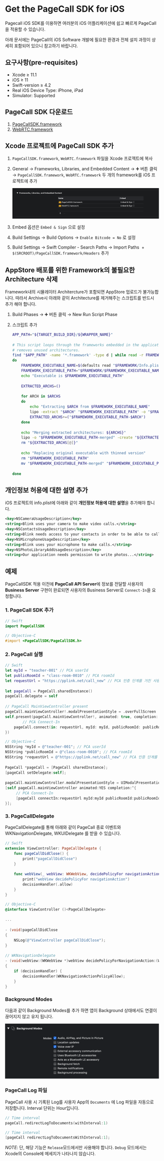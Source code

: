 # Get the PageCall SDK for iOS

Pagecall iOS SDK를 이용하면 여러분의 iOS 어플리케이션에 쉽고 빠르게 PageCall을 적용할 수 있습니다. 

아래 문서에는 PageCall의 iOS Software 개발에 필요한 환경과 전체 설치 과정이 상세히 포함되어 있으니 참고하기 바랍니다.

  

## 요구사항(pre-requisites)

- Xcode ≥ 11.1
- iOS ≥ 11
- Swift-version ≥ 4.2
- Real iOS Device Type: iPhone, iPad
- Simulator:  Supported

## PageCall SDK 다운로드

1. [PageCallSDK.framework](https://github.com/pplink/pagecall-ios-example/tree/master/sample-swift/Frameworks/PageCallSDK)
2. [WebRTC.framework](https://github.com/pplink/pagecall-ios-example/tree/master/sample-swift/Frameworks/WebRTC)

## Xcode 프로젝트에 PageCall SDK 추가

1. `PageCallSDK.framework`, `WebRTC.framework` 파일을 Xcode 프로젝트에 복사
2. General → Frameworks, Libraries, and Embedded Content → ➕ 버튼 클릭 → `PageCallSDK.framework`, `WebRTC.framework` 두 개의 framework를 iOS 프로젝트에 추가

    ![Get%20the%20PageCall%20SDK%20for%20iOS%20d77fcba5f54747809c2c1dae7a2a98d1/_2019-11-22__7.01.04.png](Get%20the%20PageCall%20SDK%20for%20iOS%20d77fcba5f54747809c2c1dae7a2a98d1/_2019-11-22__7.01.04.png)

3. Embed 옵션은 `Embed & Sign` 으로 설정
4. Build Settings → Build Options → `Enable Bitcode = No` 로 설정
5. Build Settings → Swift Compiler - Search Paths → Import Paths  + `$(SRCROOT)/PageCallSDK.framework/Headers` 추가

## AppStore 배포를 위한 Framework의 불필요한 Architecture 삭제

Framework내의 시뮬레이터 Architercture가 포함되면 AppStore 업로드가 불가능합니다. 따라서 Archive시 아래와 같이 Architecture를 제거해주는 스크립트를 반드시 추가 해야 합니다.

1. Build Phases → ➕ 버튼 클릭 → New Run Script Phase
2. 스크립트 추가

    ```bash
    APP_PATH="${TARGET_BUILD_DIR}/${WRAPPER_NAME}"

    # This script loops through the frameworks embedded in the application and
    # removes unused architectures.
    find "$APP_PATH" -name '*.framework' -type d | while read -r FRAMEWORK
    do
        FRAMEWORK_EXECUTABLE_NAME=$(defaults read "$FRAMEWORK/Info.plist" CFBundleExecutable)
        FRAMEWORK_EXECUTABLE_PATH="$FRAMEWORK/$FRAMEWORK_EXECUTABLE_NAME"
        echo "Executable is $FRAMEWORK_EXECUTABLE_PATH"

        EXTRACTED_ARCHS=()

        for ARCH in $ARCHS
        do
            echo "Extracting $ARCH from $FRAMEWORK_EXECUTABLE_NAME"
            lipo -extract "$ARCH" "$FRAMEWORK_EXECUTABLE_PATH" -o "$FRAMEWORK_EXECUTABLE_PATH-$ARCH"
            EXTRACTED_ARCHS+=("$FRAMEWORK_EXECUTABLE_PATH-$ARCH")
        done

        echo "Merging extracted architectures: ${ARCHS}"
        lipo -o "$FRAMEWORK_EXECUTABLE_PATH-merged" -create "${EXTRACTED_ARCHS[@]}"
        rm "${EXTRACTED_ARCHS[@]}"

        echo "Replacing original executable with thinned version"
        rm "$FRAMEWORK_EXECUTABLE_PATH"
        mv "$FRAMEWORK_EXECUTABLE_PATH-merged" "$FRAMEWORK_EXECUTABLE_PATH"

    done
    ```

## 개인정보 허용에 대한 설명 추가

iOS 프로젝트의 info.plist에 아래와 같이 **개인정보 허용에 대한 설명**을 추가해야 합니다.

```xml
<key>NSCameraUsageDescription</key>
<string>Blink uses your camera to make video calls.</string>
<key>NSContactsUsageDescription</key>
<string>Blink needs access to your contacts in order to be able to call them.</string>
<key>NSMicrophoneUsageDescription</key>
<string>Blink uses your microphone to make calls.</string>
<key>NSPhotoLibraryAddUsageDescription</key>
<string>Our application needs permission to write photos...</string>
```

## 예제

PageCallSDK 적용 이전에 **PageCall API Server**에 정보를 전달할 사용자의 **Business Server** 구현이 완료되면 사용자의 Business Server로 `Connect-In`을 요청합니다.

### 1. PageCall SDK 추가

```swift
// Swift
import PageCallSDK
```

```objectivec
// Objective-C
#import <PageCallSDK/PageCallSDK.h>
```

### 2. PageCall 실행

```swift
// Swift
let myId = "teacher-001" // PCA userId
let publicRoomId = "class-room-0010" // PCA roomId
let requestUrl = "https://pplink.net/call_new" // PCA 인증 단계를 거친 사용자 서버의 URL

let pageCall = PageCall.sharedInstance()
pageCall.delegate = self

// PageCall MainViewController present
pageCall.mainViewController!.modalPresentationStyle = .overFullScreen
self.present(pageCall.mainViewController!, animated: true, completion: {
		// PCA Connect-In
    pageCall.connect(in: requestUrl, myId: myId, publicRoomId: publicRoomId)
})
```

```objectivec
// Objective-C
NSString *myId = @"teacher-001"; // PCA userId
NSString *publicRoomId = @"class-room-0010"; // PCA roomId
NSString *requestUrl = @"https://pplink.net/call_new" // PCA 인증 단계를 거친 사용자 서버의 URL
 
PageCall *pageCall = [PageCall sharedInstance];
[pageCall setDelegate:self];

pageCall.mainViewController.modalPresentationStyle = UIModalPresentationOverFullScreen;
[self pageCall.mainViewController animated:YES completion:^{
     // PCA Connect-In
     [pageCall connectIn:requestUrl myId:myId publicRoomId:publicRoomId];
}];
```

### 3. PageCallDelegate

PageCallDelegate를 통해 아래와 같이 PageCall 종료 이벤트와 WKNavigationDelegate, WKUIDelegate 를 받을 수 있습니다.

```swift
// Swift
extension ViewController: PageCallDelegate {
    func pageCallDidClose() {
        print("pageCallDidClose")
    }
    
    func webView(_ webView: WKWebView, decidePolicyFor navigationAction: WKNavigationAction, decisionHandler: @escaping (WKNavigationActionPolicy) -> Void) {
        print("webView decidePolicyFor navigationAction")
        decisionHandler(.allow)
    }
}
```

```objectivec
// Objective-C
@interface ViewController ()<PageCallDelegate>

...

- (void)pageCallDidClose
{
    NSLog(@"ViewController pageCallDidClose");
}

// WKNavigationDelegate
- (void)webView:(WKWebView *)webView decidePolicyForNavigationAction:(WKNavigationAction *)navigationAction decisionHandler:(void (^)(WKNavigationActionPolicy))decisionHandler;
{
    if (decisionHandler) {
        decisionHandler(WKNavigationActionPolicyAllow);
    }
}
```

### Background Modes

다음과 같이 Background Modes를 추가 하면 앱이 Background 상태에서도 연결이 끊어지지 않고 유지 됩니다.

![Get%20the%20PageCall%20SDK%20for%20iOS%20d77fcba5f54747809c2c1dae7a2a98d1/_2020-10-13__7.40.36.png](Get%20the%20PageCall%20SDK%20for%20iOS%20d77fcba5f54747809c2c1dae7a2a98d1/_2020-10-13__7.40.36.png)

### PageCall Log 파일

PageCall 사용 시 기록된 Log를 사용자 App의 `Documents` 에 Log 파일을 자동으로 저장합니다. Interval 단위는 Hour입니다.

```swift
// Time interval
pageCall.redirectLogToDocuments(withInterval:1)
```

```objectivec
// Time interval
[pageCall redirectLogToDocumentsWithInterval:1];
```

*NOTE*: 단,  해당 기능은 `Release`모드에서만 사용해야 합니다.  `Debug` 모드에서는 Xcode의 Console에 메세지가 나타나지 않습니다.